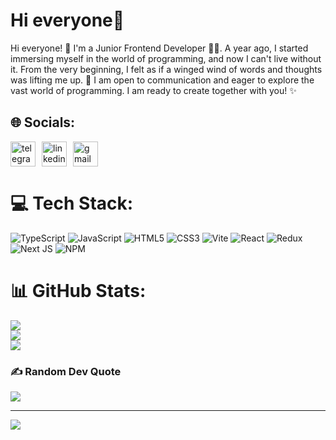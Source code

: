 # Hi everyone👋
Hi everyone! 👋
I'm a Junior Frontend Developer 👩‍💻. 
A year ago, I started immersing myself in the world of programming, and now I can't live without it.
From the very beginning, I felt as if a winged wind of words and thoughts was lifting me up.
💫 I am open to communication and eager to explore the vast world of programming.
I am ready to create together with you! ✨

## 🌐 Socials:

 <div style="display: flex; gap: 10px">
      <a href="https://t.me/karinapelykh" target="_blank">
        <img
          src="https://www.svgrepo.com/show/299513/telegram.svg"
          width="40"
          height="40"
          alt="telegram" /></a
      ><a href="https://www.linkedin.com/in/karyna-pelykh/" target="_blank">
        <img
          src="https://www.svgrepo.com/show/448234/linkedin.svg"
          width="40"
          height="40"
          alt="linkedin" /></a
      ><a href="mailto:pelihkarina0@gmail.com" target="_blank">
        <img
          src="https://www.svgrepo.com/show/452213/gmail.svg"
          width="40"
          height="40"
          alt="gmail"
        />
      </a>
    </div>
    
# 💻 Tech Stack:
![TypeScript](https://img.shields.io/badge/typescript-%23007ACC.svg?style=for-the-badge&logo=typescript&logoColor=white) ![JavaScript](https://img.shields.io/badge/javascript-%23323330.svg?style=for-the-badge&logo=javascript&logoColor=%23F7DF1E) ![HTML5](https://img.shields.io/badge/html5-%23E34F26.svg?style=for-the-badge&logo=html5&logoColor=white) ![CSS3](https://img.shields.io/badge/css3-%231572B6.svg?style=for-the-badge&logo=css3&logoColor=white) ![Vite](https://img.shields.io/badge/vite-%23646CFF.svg?style=for-the-badge&logo=vite&logoColor=white) ![React](https://img.shields.io/badge/react-%2320232a.svg?style=for-the-badge&logo=react&logoColor=%2361DAFB) ![Redux](https://img.shields.io/badge/redux-%23593d88.svg?style=for-the-badge&logo=redux&logoColor=white) ![Next JS](https://img.shields.io/badge/Next-black?style=for-the-badge&logo=next.js&logoColor=white) ![NPM](https://img.shields.io/badge/NPM-%23CB3837.svg?style=for-the-badge&logo=npm&logoColor=white)

# 📊 GitHub Stats:
![](https://github-readme-stats.vercel.app/api?username=KarinaPelykh&theme=ambient_gradient&hide_border=false&include_all_commits=true&count_private=false)<br/>
![](https://github-readme-streak-stats.herokuapp.com/?user=KarinaPelykh&theme=ambient_gradient&hide_border=false)<br/>
![](https://github-readme-stats.vercel.app/api/top-langs/?username=KarinaPelykh&theme=ambient_gradient&hide_border=false&include_all_commits=true&count_private=false&layout=compact)

### ✍️ Random Dev Quote
![](https://quotes-github-readme.vercel.app/api?type=horizontal&theme=light)

---
[![](https://visitcount.itsvg.in/api?id=KarinaPelykh&icon=0&color=2)](https://visitcount.itsvg.in)




















